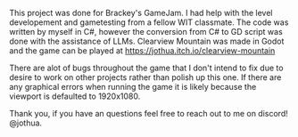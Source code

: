 This project was done for Brackey's GameJam. I had help with the level developement and gametesting from a fellow WIT classmate. The code was written by myself in C#, however the conversion from C# to GD script was done with the assistance of LLMs. Clearview Mountain was made in Godot and the game can be played at https://jothua.itch.io/clearview-mountain

There are alot of bugs throughout the game that I don't intend to fix due to desire to work on other projects rather than polish up this one. If there are any graphical errors when running the game it is likely because the viewport is defaulted to 1920x1080.

Thank you, if you have an questions feel free to reach out to me on discord! @jothua.
